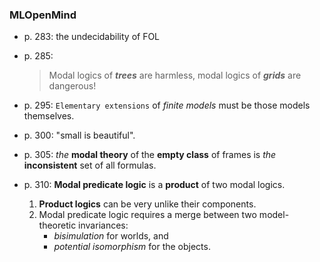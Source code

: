 ### MLOpenMind

- p. 283: the undecidability of FOL
- p. 285:
    > Modal logics of ***trees*** are harmless, modal logics of ***grids*** are dangerous!

    
- p. 295: `Elementary extensions` of *finite models* must be those models themselves.

- p. 300: "small is beautiful".

    
- p. 305: *the* **modal theory** of the **empty class** of frames is *the* **inconsistent** set of all formulas.

- p. 310: **Modal predicate logic** is a **product** of two modal logics.
    1. **Product logics** can be very unlike their components.
    2. Modal predicate logic requires a merge between two model-theoretic invariances:
        - *bisimulation* for worlds, and
        - *potential isomorphism* for the objects.